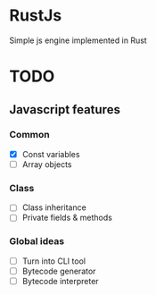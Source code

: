 # RustJs

Simple js engine implemented in Rust

# TODO

## Javascript features

### Common
- [x] Const variables
- [ ] Array objects

### Class
- [ ] Class inheritance
- [ ] Private fields & methods

### Global ideas
- [ ] Turn into CLI tool
- [ ] Bytecode generator
- [ ] Bytecode interpreter